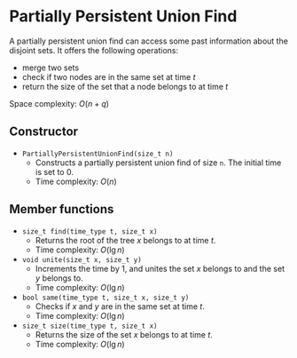 # Partially Persistent Union Find

A partially persistent union find can access some past information about the disjoint sets. It offers the following operations:
- merge two sets
- check if two nodes are in the same set at time $t$
- return the size of the set that a node belongs to at time $t$

Space complexity: $O(n + q)$

## Constructor

- `PartiallyPersistentUnionFind(size_t n)`
    - Constructs a partially persistent union find of size `n`. The initial time is set to 0.
    - Time complexity: $O(n)$

## Member functions

- `size_t find(time_type t, size_t x)`
    - Returns the root of the tree $x$ belongs to at time $t$.
    - Time complexity: $O(\lg n)$
- `void unite(size_t x, size_t y)`
    - Increments the time by 1, and unites the set $x$ belongs to and the set $y$ belongs to.
    - Time complexity: $O(\lg n)$
- `bool same(time_type t, size_t x, size_t y)`
    - Checks if $x$ and $y$ are in the same set at time $t$.
    - Time complexity: $O(\lg n)$
- `size_t size(time_type t, size_t x)`
    - Returns the size of the set $x$ belongs to at time $t$.
    - Time complexity: $O(\lg n)$